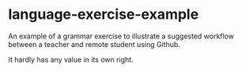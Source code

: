 # language-exercise-example

An example of a grammar exercise to illustrate a suggested workflow between a teacher and remote student using Github. 

It hardly has any value in its own right.
